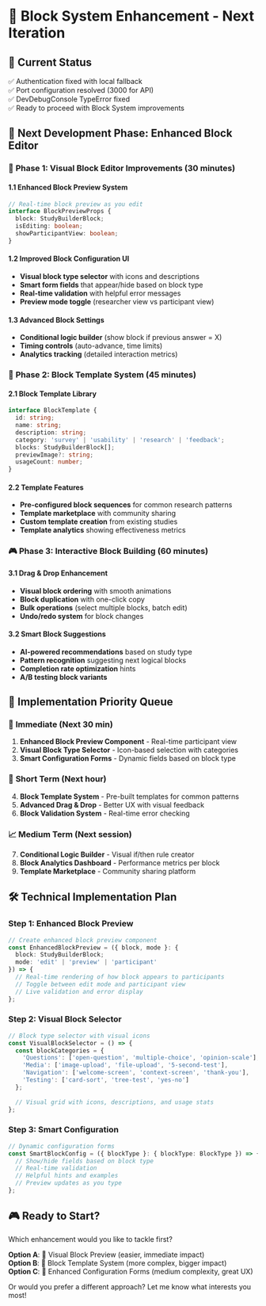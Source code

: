 # 🚀 Block System Enhancement - Next Iteration

## 🎯 Current Status
✅ Authentication fixed with local fallback  
✅ Port configuration resolved (3000 for API)  
✅ DevDebugConsole TypeError fixed  
✅ Ready to proceed with Block System improvements  

## 🧩 Next Development Phase: Enhanced Block Editor

### 🎨 **Phase 1: Visual Block Editor Improvements** (30 minutes)

#### 1.1 Enhanced Block Preview System
```typescript
// Real-time block preview as you edit
interface BlockPreviewProps {
  block: StudyBuilderBlock;
  isEditing: boolean;
  showParticipantView: boolean;
}
```

#### 1.2 Improved Block Configuration UI
- **Visual block type selector** with icons and descriptions
- **Smart form fields** that appear/hide based on block type
- **Real-time validation** with helpful error messages
- **Preview mode toggle** (researcher view vs participant view)

#### 1.3 Advanced Block Settings
- **Conditional logic builder** (show block if previous answer = X)
- **Timing controls** (auto-advance, time limits)
- **Analytics tracking** (detailed interaction metrics)

### 🔧 **Phase 2: Block Template System** (45 minutes)

#### 2.1 Block Template Library
```typescript
interface BlockTemplate {
  id: string;
  name: string;
  description: string;
  category: 'survey' | 'usability' | 'research' | 'feedback';
  blocks: StudyBuilderBlock[];
  previewImage?: string;
  usageCount: number;
}
```

#### 2.2 Template Features
- **Pre-configured block sequences** for common research patterns
- **Template marketplace** with community sharing
- **Custom template creation** from existing studies
- **Template analytics** showing effectiveness metrics

### 🎮 **Phase 3: Interactive Block Building** (60 minutes)

#### 3.1 Drag & Drop Enhancement
- **Visual block ordering** with smooth animations
- **Block duplication** with one-click copy
- **Bulk operations** (select multiple blocks, batch edit)
- **Undo/redo system** for block changes

#### 3.2 Smart Block Suggestions
- **AI-powered recommendations** based on study type
- **Pattern recognition** suggesting next logical blocks
- **Completion rate optimization** hints
- **A/B testing block variants**

## 🎯 **Implementation Priority Queue**

### 🚀 **Immediate (Next 30 min)**
1. **Enhanced Block Preview Component** - Real-time participant view
2. **Visual Block Type Selector** - Icon-based selection with categories
3. **Smart Configuration Forms** - Dynamic fields based on block type

### 🔄 **Short Term (Next hour)**
4. **Block Template System** - Pre-built templates for common patterns
5. **Advanced Drag & Drop** - Better UX with visual feedback
6. **Block Validation System** - Real-time error checking

### 📈 **Medium Term (Next session)**
7. **Conditional Logic Builder** - Visual if/then rule creator
8. **Block Analytics Dashboard** - Performance metrics per block
9. **Template Marketplace** - Community sharing platform

## 🛠️ **Technical Implementation Plan**

### Step 1: Enhanced Block Preview
```typescript
// Create enhanced block preview component
const EnhancedBlockPreview = ({ block, mode }: { 
  block: StudyBuilderBlock; 
  mode: 'edit' | 'preview' | 'participant' 
}) => {
  // Real-time rendering of how block appears to participants
  // Toggle between edit mode and participant view
  // Live validation and error display
};
```

### Step 2: Visual Block Selector
```typescript
// Block type selector with visual icons
const VisualBlockSelector = () => {
  const blockCategories = {
    'Questions': ['open-question', 'multiple-choice', 'opinion-scale'],
    'Media': ['image-upload', 'file-upload', '5-second-test'],
    'Navigation': ['welcome-screen', 'context-screen', 'thank-you'],
    'Testing': ['card-sort', 'tree-test', 'yes-no']
  };
  
  // Visual grid with icons, descriptions, and usage stats
};
```

### Step 3: Smart Configuration
```typescript
// Dynamic configuration forms
const SmartBlockConfig = ({ blockType }: { blockType: BlockType }) => {
  // Show/hide fields based on block type
  // Real-time validation
  // Helpful hints and examples
  // Preview updates as you type
};
```

## 🎮 **Ready to Start?**

Which enhancement would you like to tackle first?

**Option A**: 🎨 Visual Block Preview (easier, immediate impact)  
**Option B**: 🧩 Block Template System (more complex, bigger impact)  
**Option C**: 🔧 Enhanced Configuration Forms (medium complexity, great UX)

Or would you prefer a different approach? Let me know what interests you most!
